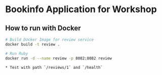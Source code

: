 # Bookinfo Application for Workshop

## How to run with Docker

```bash
# Build Docker Image for review service
docker build -t review .

# Run Ruby
docker run -d --name review -p 8082:8082 review

* Test with path `/reviews/1` and `/health`